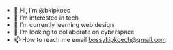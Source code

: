 - 👋 Hi, I’m @bkipkoec
- 👀 I’m interested in tech
- 🌱 I’m currently learning web design 
- 💞️ I’m looking to collaborate on cyberspace 
- 📫 How to reach me email bossykipkoech@gmail.com

<!---
bkipkoec/bkipkoec is a ✨ special ✨ repository because its `README.md` (this file) appears on your GitHub profile.
You can click the Preview link to take a look at your changes.
--->

